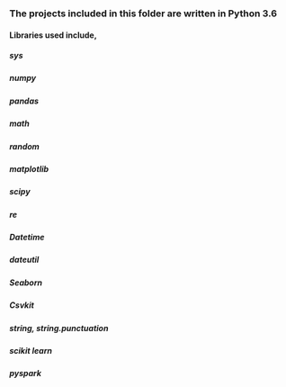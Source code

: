 ### The projects included in this folder are written in Python 3.6
#### Libraries used include,
   ##### sys
   ##### numpy
   ##### pandas
   ##### math
   ##### random
   ##### matplotlib
   ##### scipy
   ##### re
   ##### Datetime
   ##### dateutil
   ##### Seaborn
   ##### Csvkit
   ##### string, string.punctuation
   ##### scikit learn
   ##### pyspark
  
